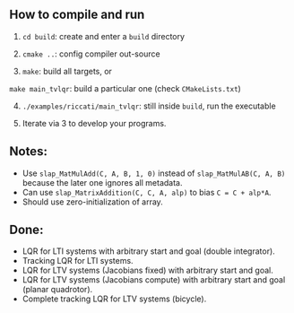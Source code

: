 ## How to compile and run
1. `cd build`: create and enter a `build` directory  

2. `cmake ..`: config compiler out-source  

3. `make`: build all targets, or  

`make main_tvlqr`: build a particular one (check `CMakeLists.txt`)

4. `./examples/riccati/main_tvlqr`: still inside `build`, run the executable

5. Iterate via 3 to develop your programs.

## Notes:

- Use `slap_MatMulAdd(C, A, B, 1, 0)` instead of `slap_MatMulAB(C, A, B)` because
the later one ignores all metadata.  
- Can use `slap_MatrixAddition(C, C, A, alp)` to bias `C = C + alp*A`.  
- Should use zero-initialization of array.

## Done:

- LQR for LTI systems with arbitrary start and goal (double integrator).  
- Tracking LQR for LTI systems.  
- LQR for LTV systems (Jacobians fixed) with arbitrary start and goal.  
- LQR for LTV systems (Jacobians compute) with arbitrary start and goal (planar
quadrotor).  
- Complete tracking LQR for LTV systems (bicycle). 